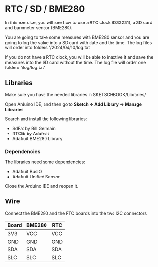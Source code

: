 # RTC / SD / BME280

In this exercice, you will see how to use a RTC clock (DS3231), a SD card and barometer sensor (BME280).

You are going to take some measures with BME280 sensor and you are going to log the value into a SD card with date and the time. The log files will order into folders '/2024/04/10/log.txt'

If you do not have a RTC clock, you will be able to inactive it and save the measures into the SD card without the time. The log file will order one folders '/log/log.txt'.

## Libraries
Make sure you have the needed libraries in SKETSCHBOOK/Libraries/

Open Arduino IDE, and then go to **Sketch -> Add Library -> Manage Libraries** 

Search and install the following libraries:

* SdFat by Bill Germain
* RTClib by Adafruit
* Adafruit BME280 Library

### Dependencies
The libraries need some dependencies:

* Adafruit BusIO
* Adafruit Unified Sensor


Close the Arduino IDE and reopen it.

## Wire

Connect the BME280 and the RTC boards into the two I2C connectors

Board | BME280 | RTC
--- | --- | ---
3V3 | VCC | VCC
GND | GND | GND
SDA | SDA | SDA
SLC | SLC | SLC


